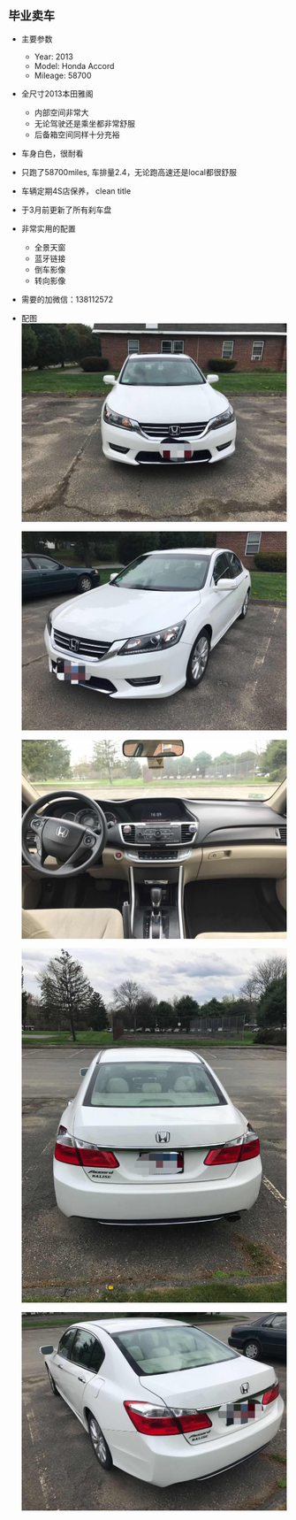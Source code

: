 ## 毕业卖车
- 主要参数
    - Year: 2013
    - Model: Honda Accord
    - Mileage: 58700

- 全尺寸2013本田雅阁
    - 内部空间非常大
    - 无论驾驶还是乘坐都非常舒服
    - 后备箱空间同样十分充裕
- 车身白色，很耐看
- 只跑了58700miles, 车排量2.4，无论跑高速还是local都很舒服
- 车辆定期4S店保养， clean title
- 于3月前更新了所有刹车盘
- 非常实用的配置
    - 全景天窗
    - 蓝牙链接 
    - 倒车影像
    - 转向影像
- 需要的加微信：138112572
- 配图
    ![](https://raw.githubusercontent.com/lhz90529/Data-Structure-and-Algo/master/pictures/%E6%AD%A3%E9%9D%A2.jpeg)

    ![](https://raw.githubusercontent.com/lhz90529/Data-Structure-and-Algo/master/pictures/%E6%96%9C%E6%AD%A3%E9%9D%A2.jpeg)

    ![](https://raw.githubusercontent.com/lhz90529/Data-Structure-and-Algo/master/pictures/%E5%86%85%E9%A5%B0.jpeg)

    ![](https://raw.githubusercontent.com/lhz90529/Data-Structure-and-Algo/master/pictures/%E8%83%8C%E9%9D%A2.jpeg)

    ![](https://raw.githubusercontent.com/lhz90529/Data-Structure-and-Algo/master/pictures/%E6%96%9C%E5%90%8E%E9%9D%A2.jpeg)

